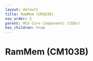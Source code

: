 ```yaml
---
layout: default
title: RamMem (CM103B)
nav_order: 2
parent: MCU Core Components (CDDs)
has_children: true
---
```

# RamMem (CM103B)
